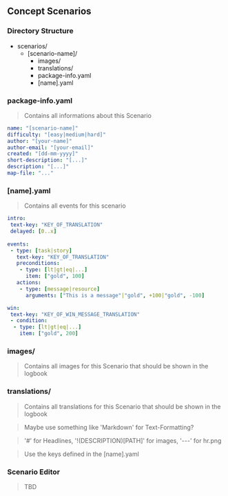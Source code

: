 ## Concept Scenarios

### Directory Structure

+ scenarios/
  + [scenario-name]/
     + images/
     + translations/
     + package-info.yaml
     + [name].yaml

### package-info.yaml

> Contains all informations about this Scenario

```yaml
name: "[scenario-name]"
difficulty: "[easy|medium|hard]"
author: "[your-name]"
author-email: "[your-email]"
created: "[dd-mm-yyyy]"
short-description: "[...]"
description: "[...]"
map-file: "..."
```

### [name].yaml

> Contains all events for this scenario

```yaml
intro:
 text-key: "KEY_OF_TRANSLATION"
 delayed: [0..x]
 
events:
 - type: [task|story]
   text-key: "KEY_OF_TRANSLATION"
   preconditions:
    - type: [lt|gt|eq|...]
      item: ["gold", 100]
   actions:
    - type: [message|resource]
      arguments: ["This is a message"|"gold", +100|"gold", -100]

win:
 text-key: "KEY_OF_WIN_MESSAGE_TRANSLATION"
 - condition:
  - type: [lt|gt|eq|...]
    item: ["gold", 200]
```

### images/

> Contains all images for this Scenario that should be shown in the logbook

### translations/

> Contains all translations for this Scenario that should be shown in the logbook

> Maybe use something like 'Markdown' for Text-Formatting?

> '#' for Headlines, '!(DESCRIPTION)[PATH]' for images, '---' for hr.png

> Use the keys defined in the [name].yaml

### Scenario Editor

> TBD

